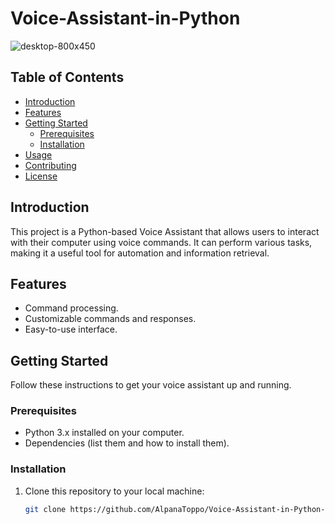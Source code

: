 # Voice-Assistant-in-Python

![desktop-800x450](https://github.com/AlpanaToppo/Voice-Assistant-in-Python-and-ML/assets/141553812/86c08d2e-2e28-4b9a-9d44-df9c63d4c287)


## Table of Contents
- [Introduction](#introduction)
- [Features](#features)
- [Getting Started](#getting-started)
  - [Prerequisites](#prerequisites)
  - [Installation](#installation)
- [Usage](#usage)
- [Contributing](#contributing)
- [License](#license)

## Introduction
This project is a Python-based Voice Assistant that allows users to interact with their computer using voice commands. It can perform various tasks, making it a useful tool for automation and information retrieval.

## Features
- Command processing.
- Customizable commands and responses.
- Easy-to-use interface.

## Getting Started
Follow these instructions to get your voice assistant up and running.

### Prerequisites
- Python 3.x installed on your computer.
- Dependencies (list them and how to install them).

### Installation
1. Clone this repository to your local machine:
   ```bash
   git clone https://github.com/AlpanaToppo/Voice-Assistant-in-Python-and-ML.git
